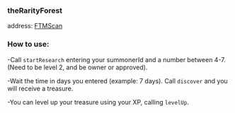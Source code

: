 ### theRarityForest

address: [FTMScan](https://ftmscan.com/address/0xb37d3d79ea86B0334d9322c695339D577A3D57be#code)



### How to use:

-Call `startResearch` entering your summonerId and a number between 4-7. (Need to be level 2, and be owner or approved).

-Wait the time in days you entered (example: 7 days). Call `discover` and you will receive a treasure.

-You can level up your treasure using your XP, calling `levelUp`.

